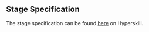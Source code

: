 ## Stage Specification

The stage specification can be found [here](https://hyperskill.org/projects/76/stages/422/implement) on Hyperskill.